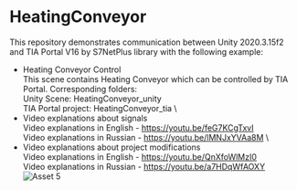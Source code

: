 # HeatingConveyor
This repository demonstrates communication between Unity 2020.3.15f2 and TIA Portal V16 by S7NetPlus library with the following example: 
- Heating Conveyor Control \
This scene contains Heating Conveyor which can be controlled by TIA Portal. Corresponding folders: \
Unity Scene: HeatingConveyor_unity \
TIA Portal project: HeatingConveyor_tia \
- Video explanations about signals \
Video explanations in English - https://youtu.be/feG7KCgTxvI \
Video explanations in Russian - https://youtu.be/lMNJxYVAa8M \
- Video explanations about project modifications \
Video explanations in English - https://youtu.be/QnXfoWlMzI0 \
Video explanations in Russian - https://youtu.be/a7HDqWfAOXY \
![Asset 5](https://user-images.githubusercontent.com/34764174/215320188-065e0b4d-7ec1-4207-9e58-cfca1bd04738.png)
